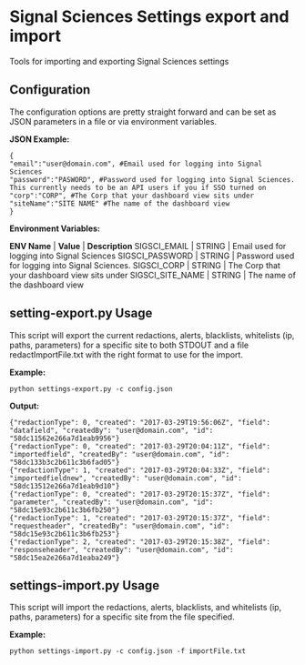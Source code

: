 # Signal Sciences Settings export and import
Tools for importing and exporting Signal Sciences settings

## Configuration

The configuration options are pretty straight forward and can be set as JSON parameters in a file or via environment variables.

**JSON Example:**

    {
    "email":"user@domain.com", #Email used for logging into Signal Sciences
    "password":"PASWORD", #Password used for logging into Signal Sciences. This currently needs to be an API users if you if SSO turned on
    "corp":"CORP", #The Corp that your dashboard view sits under
    "siteName":"SITE NAME" #The name of the dashboard view
    }



**Environment Variables:**

**ENV Name** | **Value** | **Description**
SIGSCI_EMAIL | STRING | Email used for logging into Signal Sciences
SIGSCI_PASSWORD | STRING | Password used for logging into Signal Sciences. 
SIGSCI_CORP | STRING | The Corp that your dashboard view sits under
SIGSCI_SITE_NAME | STRING | The name of the dashboard view

## setting-export.py Usage

This script will export the current redactions, alerts, blacklists, whitelists (ip, paths, parameters) for a specific site to both STDOUT and a file redactImportFile.txt with the right format to use for the import.

**Example:**
    
    python settings-export.py -c config.json

**Output:**
    
    {"redactionType": 0, "created": "2017-03-29T19:56:06Z", "field": "datafield", "createdBy": "user@domain.com", "id": "58dc11562e266a7d1eab9956"}
    {"redactionType": 0, "created": "2017-03-29T20:04:11Z", "field": "importedfield", "createdBy": "user@domain.com", "id": "58dc133b3c2b611c3b6fad05"}
    {"redactionType": 1, "created": "2017-03-29T20:04:33Z", "field": "importedfieldnew", "createdBy": "user@domain.com", "id": "58dc13512e266a7d1eab9d10"}
    {"redactionType": 0, "created": "2017-03-29T20:15:37Z", "field": "parameter", "createdBy": "user@domain.com", "id": "58dc15e93c2b611c3b6fb250"}
    {"redactionType": 1, "created": "2017-03-29T20:15:37Z", "field": "requestheader", "createdBy": "user@domain.com", "id": "58dc15e93c2b611c3b6fb253"}
    {"redactionType": 2, "created": "2017-03-29T20:15:38Z", "field": "responseheader", "createdBy": "user@domain.com", "id": "58dc15ea2e266a7d1eaba249"}


## settings-import.py Usage

This script will import the redactions, alerts, blacklists, and whitelists (ip, paths, parameters) for a specific site from the file specified.

**Example:**

    python settings-import.py -c config.json -f importFile.txt